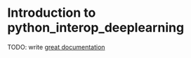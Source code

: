 # Introduction to python_interop_deeplearning

TODO: write [great documentation](http://jacobian.org/writing/what-to-write/)
